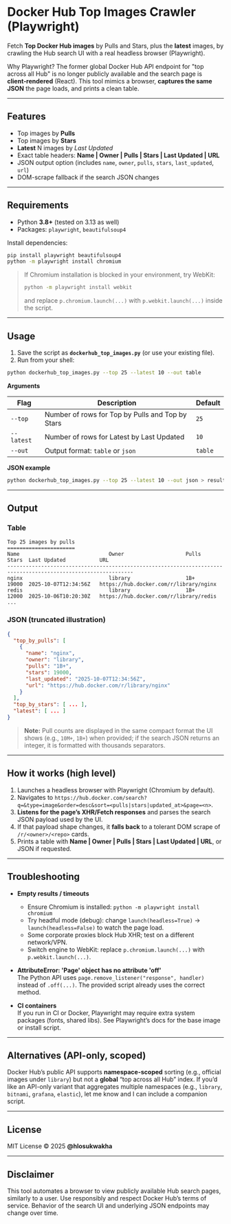# Docker Hub Top Images Crawler (Playwright)

Fetch **Top Docker Hub images** by Pulls and Stars, plus the **latest** images, by crawling the Hub search UI with a real headless browser (Playwright).

Why Playwright? The former global Docker Hub API endpoint for "top across all Hub" is no longer publicly available and the search page is **client‑rendered** (React). This tool mimics a browser, **captures the same JSON** the page loads, and prints a clean table.

---

## Features

- Top images by **Pulls**
- Top images by **Stars**
- **Latest** N images by *Last Updated*
- Exact table headers: **Name | Owner | Pulls | Stars | Last Updated | URL**
- JSON output option (includes `name`, `owner`, `pulls`, `stars`, `last_updated`, `url`)
- DOM-scrape fallback if the search JSON changes

---

## Requirements

- Python **3.8+** (tested on 3.13 as well)
- Packages: `playwright`, `beautifulsoup4`

Install dependencies:
```bash
pip install playwright beautifulsoup4
python -m playwright install chromium
```

> If Chromium installation is blocked in your environment, try WebKit:
> ```bash
> python -m playwright install webkit
> ```
> and replace `p.chromium.launch(...)` with `p.webkit.launch(...)` inside the script.

---

## Usage

1) Save the script as **`dockerhub_top_images.py`** (or use your existing file).  
2) Run from your shell:

```bash
python dockerhub_top_images.py --top 25 --latest 10 --out table
```

**Arguments**

| Flag | Description | Default |
|---|---|---|
| `--top` | Number of rows for Top by Pulls and Top by Stars | `25` |
| `--latest` | Number of rows for Latest by Last Updated | `10` |
| `--out` | Output format: `table` or `json` | `table` |

**JSON example**
```bash
python dockerhub_top_images.py --top 25 --latest 10 --out json > results.json
```

---

## Output

### Table 

```
Top 25 images by pulls
======================
Name                             Owner                    Pulls      Stars  Last Updated           URL
---------------------------------------------------------------------------------------------------------------
nginx                            library                  1B+        19000  2025-10-07T12:34:56Z   https://hub.docker.com/r/library/nginx
redis                            library                  1B+        12000  2025-10-06T10:20:30Z   https://hub.docker.com/r/library/redis
...
```

### JSON (truncated illustration)
```json
{
  "top_by_pulls": [
    {
      "name": "nginx",
      "owner": "library",
      "pulls": "1B+",
      "stars": 19000,
      "last_updated": "2025-10-07T12:34:56Z",
      "url": "https://hub.docker.com/r/library/nginx"
    }
  ],
  "top_by_stars": [ ... ],
  "latest": [ ... ]
}
```

> **Note:** Pull counts are displayed in the same compact format the UI shows (e.g., `10M+`, `1B+`) when provided; if the search JSON returns an integer, it is formatted with thousands separators.

---

## How it works (high level)

1. Launches a headless browser with Playwright (Chromium by default).  
2. Navigates to `https://hub.docker.com/search?q=&type=image&order=desc&sort=<pulls|stars|updated_at>&page=<n>`.  
3. **Listens for the page’s XHR/Fetch responses** and parses the search JSON payload used by the UI.  
4. If that payload shape changes, it **falls back** to a tolerant DOM scrape of `/r/<owner>/<repo>` cards.  
5. Prints a table with **Name | Owner | Pulls | Stars | Last Updated | URL**, or JSON if requested.

---

## Troubleshooting

- **Empty results / timeouts**  
  - Ensure Chromium is installed: `python -m playwright install chromium`  
  - Try headful mode (debug): change `launch(headless=True)` → `launch(headless=False)` to watch the page load.  
  - Some corporate proxies block Hub XHR; test on a different network/VPN.  
  - Switch engine to WebKit: replace `p.chromium.launch(...)` with `p.webkit.launch(...)`.

- **AttributeError: 'Page' object has no attribute 'off'**  
  The Python API uses `page.remove_listener("response", handler)` instead of `.off(...)`. The provided script already uses the correct method.

- **CI containers**  
  If you run in CI or Docker, Playwright may require extra system packages (fonts, shared libs). See Playwright’s docs for the base image or install script.

---

## Alternatives (API-only, scoped)

Docker Hub’s public API supports **namespace-scoped** sorting (e.g., official images under `library`) but not a **global** “top across all Hub” index. If you’d like an API-only variant that aggregates multiple namespaces (e.g., `library`, `bitnami`, `grafana`, `elastic`), let me know and I can include a companion script.

---

## License

MIT License © 2025 **@hlosukwakha**

---

## Disclaimer

This tool automates a browser to view publicly available Hub search pages, similarly to a user. Use responsibly and respect Docker Hub’s terms of service. Behavior of the search UI and underlying JSON endpoints may change over time.
